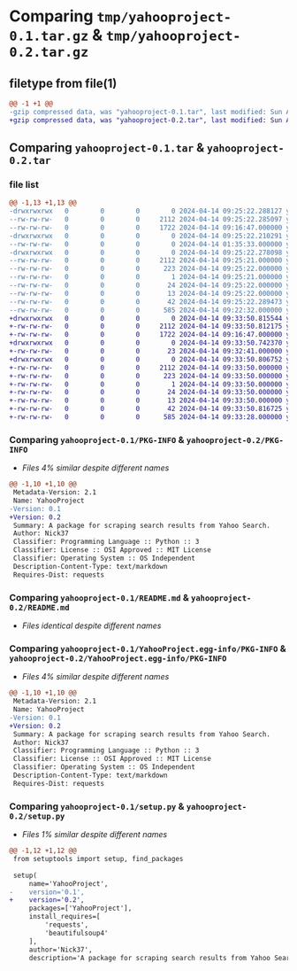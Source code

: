 # Comparing `tmp/yahooproject-0.1.tar.gz` & `tmp/yahooproject-0.2.tar.gz`

## filetype from file(1)

```diff
@@ -1 +1 @@
-gzip compressed data, was "yahooproject-0.1.tar", last modified: Sun Apr 14 09:25:22 2024, max compression
+gzip compressed data, was "yahooproject-0.2.tar", last modified: Sun Apr 14 09:33:50 2024, max compression
```

## Comparing `yahooproject-0.1.tar` & `yahooproject-0.2.tar`

### file list

```diff
@@ -1,13 +1,13 @@
-drwxrwxrwx   0        0        0        0 2024-04-14 09:25:22.288127 yahooproject-0.1/
--rw-rw-rw-   0        0        0     2112 2024-04-14 09:25:22.285097 yahooproject-0.1/PKG-INFO
--rw-rw-rw-   0        0        0     1722 2024-04-14 09:16:47.000000 yahooproject-0.1/README.md
-drwxrwxrwx   0        0        0        0 2024-04-14 09:25:22.210291 yahooproject-0.1/YahooProject/
--rw-rw-rw-   0        0        0        0 2024-04-14 01:35:33.000000 yahooproject-0.1/YahooProject/__intit__.py
-drwxrwxrwx   0        0        0        0 2024-04-14 09:25:22.278098 yahooproject-0.1/YahooProject.egg-info/
--rw-rw-rw-   0        0        0     2112 2024-04-14 09:25:21.000000 yahooproject-0.1/YahooProject.egg-info/PKG-INFO
--rw-rw-rw-   0        0        0      223 2024-04-14 09:25:22.000000 yahooproject-0.1/YahooProject.egg-info/SOURCES.txt
--rw-rw-rw-   0        0        0        1 2024-04-14 09:25:21.000000 yahooproject-0.1/YahooProject.egg-info/dependency_links.txt
--rw-rw-rw-   0        0        0       24 2024-04-14 09:25:22.000000 yahooproject-0.1/YahooProject.egg-info/requires.txt
--rw-rw-rw-   0        0        0       13 2024-04-14 09:25:22.000000 yahooproject-0.1/YahooProject.egg-info/top_level.txt
--rw-rw-rw-   0        0        0       42 2024-04-14 09:25:22.289473 yahooproject-0.1/setup.cfg
--rw-rw-rw-   0        0        0      585 2024-04-14 09:22:32.000000 yahooproject-0.1/setup.py
+drwxrwxrwx   0        0        0        0 2024-04-14 09:33:50.815544 yahooproject-0.2/
+-rw-rw-rw-   0        0        0     2112 2024-04-14 09:33:50.812175 yahooproject-0.2/PKG-INFO
+-rw-rw-rw-   0        0        0     1722 2024-04-14 09:16:47.000000 yahooproject-0.2/README.md
+drwxrwxrwx   0        0        0        0 2024-04-14 09:33:50.742370 yahooproject-0.2/YahooProject/
+-rw-rw-rw-   0        0        0       23 2024-04-14 09:32:41.000000 yahooproject-0.2/YahooProject/__intit__.py
+drwxrwxrwx   0        0        0        0 2024-04-14 09:33:50.806752 yahooproject-0.2/YahooProject.egg-info/
+-rw-rw-rw-   0        0        0     2112 2024-04-14 09:33:50.000000 yahooproject-0.2/YahooProject.egg-info/PKG-INFO
+-rw-rw-rw-   0        0        0      223 2024-04-14 09:33:50.000000 yahooproject-0.2/YahooProject.egg-info/SOURCES.txt
+-rw-rw-rw-   0        0        0        1 2024-04-14 09:33:50.000000 yahooproject-0.2/YahooProject.egg-info/dependency_links.txt
+-rw-rw-rw-   0        0        0       24 2024-04-14 09:33:50.000000 yahooproject-0.2/YahooProject.egg-info/requires.txt
+-rw-rw-rw-   0        0        0       13 2024-04-14 09:33:50.000000 yahooproject-0.2/YahooProject.egg-info/top_level.txt
+-rw-rw-rw-   0        0        0       42 2024-04-14 09:33:50.816725 yahooproject-0.2/setup.cfg
+-rw-rw-rw-   0        0        0      585 2024-04-14 09:33:28.000000 yahooproject-0.2/setup.py
```

### Comparing `yahooproject-0.1/PKG-INFO` & `yahooproject-0.2/PKG-INFO`

 * *Files 4% similar despite different names*

```diff
@@ -1,10 +1,10 @@
 Metadata-Version: 2.1
 Name: YahooProject
-Version: 0.1
+Version: 0.2
 Summary: A package for scraping search results from Yahoo Search.
 Author: Nick37
 Classifier: Programming Language :: Python :: 3
 Classifier: License :: OSI Approved :: MIT License
 Classifier: Operating System :: OS Independent
 Description-Content-Type: text/markdown
 Requires-Dist: requests
```

### Comparing `yahooproject-0.1/README.md` & `yahooproject-0.2/README.md`

 * *Files identical despite different names*

### Comparing `yahooproject-0.1/YahooProject.egg-info/PKG-INFO` & `yahooproject-0.2/YahooProject.egg-info/PKG-INFO`

 * *Files 4% similar despite different names*

```diff
@@ -1,10 +1,10 @@
 Metadata-Version: 2.1
 Name: YahooProject
-Version: 0.1
+Version: 0.2
 Summary: A package for scraping search results from Yahoo Search.
 Author: Nick37
 Classifier: Programming Language :: Python :: 3
 Classifier: License :: OSI Approved :: MIT License
 Classifier: Operating System :: OS Independent
 Description-Content-Type: text/markdown
 Requires-Dist: requests
```

### Comparing `yahooproject-0.1/setup.py` & `yahooproject-0.2/setup.py`

 * *Files 1% similar despite different names*

```diff
@@ -1,12 +1,12 @@
 from setuptools import setup, find_packages
 
 setup(
     name='YahooProject',
-    version='0.1',
+    version='0.2',
     packages=['YahooProject'],
     install_requires=[
         'requests',
         'beautifulsoup4'
     ],
     author='Nick37',
     description='A package for scraping search results from Yahoo Search.',
```


